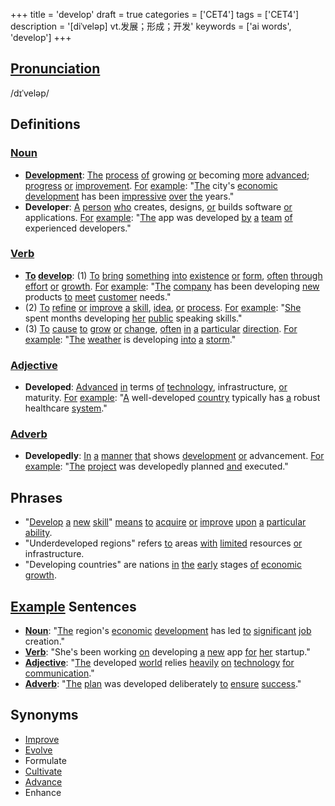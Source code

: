 +++
title = 'develop'
draft = true
categories = ['CET4']
tags = ['CET4']
description = '[diˈveləp] vt.发展；形成；开发'
keywords = ['ai words', 'develop']
+++

## [Pronunciation](/post/pronunciation/)
/dɪˈveləp/

## Definitions
### [Noun](/post/noun/)
- **[Development](/post/development/)**: [The](/post/the/) [process](/post/process/) [of](/post/of/) growing [or](/post/or/) becoming [more](/post/more/) [advanced](/post/advanced/); [progress](/post/progress/) [or](/post/or/) [improvement](/post/improvement/). [For](/post/for/) [example](/post/example/): "[The](/post/the/) city's [economic](/post/economic/) [development](/post/development/) has been [impressive](/post/impressive/) [over](/post/over/) [the](/post/the/) years."
- **Developer**: [A](/post/a/) [person](/post/person/) [who](/post/who/) creates, designs, [or](/post/or/) builds software [or](/post/or/) applications. [For](/post/for/) [example](/post/example/): "[The](/post/the/) app was developed [by](/post/by/) [a](/post/a/) [team](/post/team/) [of](/post/of/) experienced developers."

### [Verb](/post/verb/)
- **[To](/post/to/) [develop](/post/develop/)**: (1) [To](/post/to/) [bring](/post/bring/) [something](/post/something/) [into](/post/into/) [existence](/post/existence/) [or](/post/or/) [form](/post/form/), [often](/post/often/) [through](/post/through/) [effort](/post/effort/) [or](/post/or/) [growth](/post/growth/). [For](/post/for/) [example](/post/example/): "[The](/post/the/) [company](/post/company/) has been developing [new](/post/new/) products [to](/post/to/) [meet](/post/meet/) [customer](/post/customer/) needs."
- (2) [To](/post/to/) [refine](/post/refine/) [or](/post/or/) [improve](/post/improve/) [a](/post/a/) [skill](/post/skill/), [idea](/post/idea/), [or](/post/or/) [process](/post/process/). [For](/post/for/) [example](/post/example/): "[She](/post/she/) spent months developing [her](/post/her/) [public](/post/public/) speaking skills."
- (3) [To](/post/to/) [cause](/post/cause/) [to](/post/to/) [grow](/post/grow/) [or](/post/or/) [change](/post/change/), [often](/post/often/) [in](/post/in/) [a](/post/a/) [particular](/post/particular/) [direction](/post/direction/). [For](/post/for/) [example](/post/example/): "[The](/post/the/) [weather](/post/weather/) is developing [into](/post/into/) [a](/post/a/) [storm](/post/storm/)."

### [Adjective](/post/adjective/)
- **Developed**: [Advanced](/post/advanced/) [in](/post/in/) terms [of](/post/of/) [technology](/post/technology/), infrastructure, [or](/post/or/) maturity. [For](/post/for/) [example](/post/example/): "[A](/post/a/) well-developed [country](/post/country/) typically has [a](/post/a/) robust healthcare [system](/post/system/)."

### [Adverb](/post/adverb/)
- **Developedly**: [In](/post/in/) [a](/post/a/) [manner](/post/manner/) [that](/post/that/) shows [development](/post/development/) [or](/post/or/) advancement. [For](/post/for/) [example](/post/example/): "[The](/post/the/) [project](/post/project/) was developedly planned [and](/post/and/) executed."

## Phrases
- "[Develop](/post/develop/) [a](/post/a/) [new](/post/new/) [skill](/post/skill/)" [means](/post/means/) [to](/post/to/) [acquire](/post/acquire/) [or](/post/or/) [improve](/post/improve/) [upon](/post/upon/) [a](/post/a/) [particular](/post/particular/) [ability](/post/ability/).
- "Underdeveloped regions" refers [to](/post/to/) areas [with](/post/with/) [limited](/post/limited/) resources [or](/post/or/) infrastructure.
- "Developing countries" are nations [in](/post/in/) [the](/post/the/) [early](/post/early/) stages [of](/post/of/) [economic](/post/economic/) [growth](/post/growth/).

## [Example](/post/example/) Sentences
- **[Noun](/post/noun/)**: "[The](/post/the/) region's [economic](/post/economic/) [development](/post/development/) has led [to](/post/to/) [significant](/post/significant/) [job](/post/job/) creation."
- **[Verb](/post/verb/)**: "She's been working [on](/post/on/) developing [a](/post/a/) [new](/post/new/) app [for](/post/for/) [her](/post/her/) startup."
- **[Adjective](/post/adjective/)**: "[The](/post/the/) developed [world](/post/world/) relies [heavily](/post/heavily/) [on](/post/on/) [technology](/post/technology/) [for](/post/for/) [communication](/post/communication/)."
- **[Adverb](/post/adverb/)**: "[The](/post/the/) [plan](/post/plan/) was developed deliberately [to](/post/to/) [ensure](/post/ensure/) [success](/post/success/)."

## Synonyms
- [Improve](/post/improve/)
- [Evolve](/post/evolve/)
- Formulate
- [Cultivate](/post/cultivate/)
- [Advance](/post/advance/)
- Enhance
